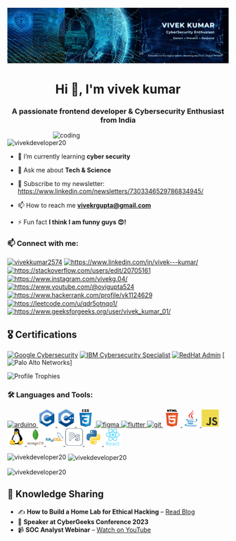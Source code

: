 ![logo](https://github.com/vivekdeveloper20/vivek/blob/main/vivback.png)
<h1 align="center">Hi 👋, I'm vivek kumar</h1>
<h3 align="center">A passionate frontend developer & Cybersecurity Enthusiast from India</h3>
<img align="right" alt="coding" width="400" src="https://cdn.dribbble.com/users/926537/screenshots/4502924/python-2.gif"
<p align="left"> <img src="https://komarev.com/ghpvc/?username=vivekdeveloper20&label=Profile%20views&color=0e75b6&style=flat" alt="vivekdeveloper20" /> </p>

- 🌱 I’m currently learning **cyber security**

- 💬 Ask me about **Tech & Science**
- 📰 Subscribe to my newsletter: https://www.linkedin.com/newsletters/7303346529786834945/

- 📫 How to reach me **vivekrgupta@gmail.com**

- ⚡ Fun fact **I think I am funny guys 😍!**

<h3 align="left"> 📫 Connect with me:</h3>
<p align="left">
<a href="https://twitter.com/vivekkumar2574" target="blank"><img align="center" src="https://raw.githubusercontent.com/rahuldkjain/github-profile-readme-generator/master/src/images/icons/Social/twitter.svg" alt="vivekkumar2574" height="30" width="40" /></a>
<a href="https://linkedin.com/in/https://www.linkedin.com/in/vivek---kumar/" target="blank"><img align="center" src="https://raw.githubusercontent.com/rahuldkjain/github-profile-readme-generator/master/src/images/icons/Social/linked-in-alt.svg" alt="https://www.linkedin.com/in/vivek---kumar/" height="30" width="40" /></a>
<a href="https://stackoverflow.com/users/https://stackoverflow.com/users/edit/20705161" target="blank"><img align="center" src="https://raw.githubusercontent.com/rahuldkjain/github-profile-readme-generator/master/src/images/icons/Social/stack-overflow.svg" alt="https://stackoverflow.com/users/edit/20705161" height="30" width="40" /></a>
<a href="https://instagram.com/https://www.instagram.com/vivekg.04/" target="blank"><img align="center" src="https://raw.githubusercontent.com/rahuldkjain/github-profile-readme-generator/master/src/images/icons/Social/instagram.svg" alt="https://www.instagram.com/vivekg.04/" height="30" width="40" /></a>
<a href="https://www.youtube.com/c/https://www.youtube.com/@ovigupta524" target="blank"><img align="center" src="https://raw.githubusercontent.com/rahuldkjain/github-profile-readme-generator/master/src/images/icons/Social/youtube.svg" alt="https://www.youtube.com/@ovigupta524" height="30" width="40" /></a>
<a href="https://www.hackerrank.com/https://www.hackerrank.com/profile/vk1124629" target="blank"><img align="center" src="https://raw.githubusercontent.com/rahuldkjain/github-profile-readme-generator/master/src/images/icons/Social/hackerrank.svg" alt="https://www.hackerrank.com/profile/vk1124629" height="30" width="40" /></a>
<a href="https://www.leetcode.com/https://leetcode.com/u/qdr5otnqo1/" target="blank"><img align="center" src="https://raw.githubusercontent.com/rahuldkjain/github-profile-readme-generator/master/src/images/icons/Social/leet-code.svg" alt="https://leetcode.com/u/qdr5otnqo1/" height="30" width="40" /></a>
<a href="https://auth.geeksforgeeks.org/user/https://www.geeksforgeeks.org/user/vivek_kumar_01/" target="blank"><img align="center" src="https://raw.githubusercontent.com/rahuldkjain/github-profile-readme-generator/master/src/images/icons/Social/geeks-for-geeks.svg" alt="https://www.geeksforgeeks.org/user/vivek_kumar_01/" height="30" width="40" /></a>



## 🎖️ Certifications
[![Google Cybersecurity](https://img.shields.io/badge/Google%20Cybersecurity-4285F4?style=for-the-badge&logo=google&logoColor=white)](https://www.coursera.org/account/accomplishments/specialization/TKA87KW647CS)
[![IBM Cybersecurity Specialist](https://img.shields.io/badge/IBM%20Cybersecurity-054ADA?style=for-the-badge&logo=ibm&logoColor=white)](https://www.coursera.org/account/accomplishments/specialization/TST8DKX96ZEC)
[![RedHat Admin](https://img.shields.io/badge/RedHat%20Linux-EE0000?style=for-the-badge&logo=redhat&logoColor=white)](https://www.redhat.com/en/services/training-and-certification)
[![Palo Alto Networks](https://img.shields.io/badge/Palo%20Alto%20Networks-0070FF?style=for-the-badge&logo=paloaltonetworks&logoColor=white)]

</p>
<img src="https://camo.githubusercontent.com/c2ffe53c1bec592e4d34dee0c1f479422e3002cd35db5a40d32ba46d92b90957/68747470733a2f2f6769746875622d70726f66696c652d74726f7068792e76657263656c2e6170702f3f757365726e616d653d63706f6e313433267468656d653d64726163756c61266e6f2d6672616d653d7472756526726f773d31" alt="Profile Trophies" data-canonical-src="https://github-profile-trophy.vercel.app/?username=cpon143&amp;theme=dracula&amp;no-frame=true&amp;row=1" style="max-width: 100%;">
<h3 align="left"> 🛠️ Languages and Tools:</h3>
<p align="left"> <a href="https://www.arduino.cc/" target="_blank" rel="noreferrer"> <img src="https://cdn.worldvectorlogo.com/logos/arduino-1.svg" alt="arduino" width="40" height="40"/> </a> <a href="https://www.cprogramming.com/" target="_blank" rel="noreferrer"> <img src="https://raw.githubusercontent.com/devicons/devicon/master/icons/c/c-original.svg" alt="c" width="40" height="40"/> </a> <a href="https://www.w3schools.com/cpp/" target="_blank" rel="noreferrer"> <img src="https://raw.githubusercontent.com/devicons/devicon/master/icons/cplusplus/cplusplus-original.svg" alt="cplusplus" width="40" height="40"/> </a> <a href="https://www.w3schools.com/css/" target="_blank" rel="noreferrer"> <img src="https://raw.githubusercontent.com/devicons/devicon/master/icons/css3/css3-original-wordmark.svg" alt="css3" width="40" height="40"/> </a> <a href="https://www.figma.com/" target="_blank" rel="noreferrer"> <img src="https://www.vectorlogo.zone/logos/figma/figma-icon.svg" alt="figma" width="40" height="40"/> </a> <a href="https://flutter.dev" target="_blank" rel="noreferrer"> <img src="https://www.vectorlogo.zone/logos/flutterio/flutterio-icon.svg" alt="flutter" width="40" height="40"/> </a> <a href="https://git-scm.com/" target="_blank" rel="noreferrer"> <img src="https://www.vectorlogo.zone/logos/git-scm/git-scm-icon.svg" alt="git" width="40" height="40"/> </a> <a href="https://www.w3.org/html/" target="_blank" rel="noreferrer"> <img src="https://raw.githubusercontent.com/devicons/devicon/master/icons/html5/html5-original-wordmark.svg" alt="html5" width="40" height="40"/> </a> <a href="https://www.java.com" target="_blank" rel="noreferrer"> <img src="https://raw.githubusercontent.com/devicons/devicon/master/icons/java/java-original.svg" alt="java" width="40" height="40"/> </a> <a href="https://developer.mozilla.org/en-US/docs/Web/JavaScript" target="_blank" rel="noreferrer"> <img src="https://raw.githubusercontent.com/devicons/devicon/master/icons/javascript/javascript-original.svg" alt="javascript" width="40" height="40"/> </a> <a href="https://www.linux.org/" target="_blank" rel="noreferrer"> <img src="https://raw.githubusercontent.com/devicons/devicon/master/icons/linux/linux-original.svg" alt="linux" width="40" height="40"/> </a> <a href="https://www.mongodb.com/" target="_blank" rel="noreferrer"> <img src="https://raw.githubusercontent.com/devicons/devicon/master/icons/mongodb/mongodb-original-wordmark.svg" alt="mongodb" width="40" height="40"/> </a> <a href="https://www.mysql.com/" target="_blank" rel="noreferrer"> <img src="https://raw.githubusercontent.com/devicons/devicon/master/icons/mysql/mysql-original-wordmark.svg" alt="mysql" width="40" height="40"/> </a> <a href="https://www.photoshop.com/en" target="_blank" rel="noreferrer"> <img src="https://raw.githubusercontent.com/devicons/devicon/master/icons/photoshop/photoshop-line.svg" alt="photoshop" width="40" height="40"/> </a> <a href="https://www.python.org" target="_blank" rel="noreferrer"> <img src="https://raw.githubusercontent.com/devicons/devicon/master/icons/python/python-original.svg" alt="python" width="40" height="40"/> </a> <a href="https://reactjs.org/" target="_blank" rel="noreferrer"> <img src="https://raw.githubusercontent.com/devicons/devicon/master/icons/react/react-original-wordmark.svg" alt="react" width="40" height="40"/> </a> </p>

<p><img align="left" src="https://github-readme-stats.vercel.app/api/top-langs?username=vivekdeveloper20&show_icons=true&locale=en&layout=compact" alt="vivekdeveloper20" /></p>

<p>&nbsp;<img align="center" src="https://github-readme-stats.vercel.app/api?username=vivekdeveloper20&show_icons=true&locale=en" alt="vivekdeveloper20" /></p>

<p><img align="center" src="https://github-readme-streak-stats.herokuapp.com/?user=vivekdeveloper20&" alt="vivekdeveloper20" /></p>

## 🧠 Knowledge Sharing  
- ✍️ **How to Build a Home Lab for Ethical Hacking** – [Read Blog](https://yourcyberblog.com/home-lab)  
- 🎤 **Speaker at CyberGeeks Conference 2023**  
- 📹 **SOC Analyst Webinar** – [Watch on YouTube](https://youtube.com/yourvideo)

